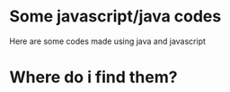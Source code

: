 # Some javascript/java codes
Here are some codes made using java and javascript
# Where do i find them?
